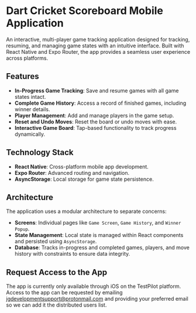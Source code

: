 # Dart Cricket Scoreboard Mobile Application

An interactive, multi-player game tracking application designed for tracking, resuming, and managing game states with an intuitive interface. Built with React Native and Expo Router, the app provides a seamless user experience across platforms.

## Features

- **In-Progress Game Tracking**: Save and resume games with all game states intact.
- **Complete Game History**: Access a record of finished games, including winner details.
- **Player Management**: Add and manage players in the game setup.
- **Reset and Undo Moves**: Reset the board or undo moves with ease.
- **Interactive Game Board**: Tap-based functionality to track progress dynamically.

## Technology Stack

- **React Native**: Cross-platform mobile app development.
- **Expo Router**: Advanced routing and navigation.
- **AsyncStorage**: Local storage for game state persistence.

## Architecture

The application uses a modular architecture to separate concerns:
- **Screens**: Individual pages like `Game Screen`, `Game History`, and `Winner Popup`.
- **State Management**: Local state is managed within React components and persisted using `AsyncStorage`.
- **Database**: Tracks in-progress and completed games, players, and move history with constraints to ensure data integrity.

## Request Access to the App

The app is currently only available through iOS on the TestPilot platform. Access to the app can be requested by emailing jgdevelopmentsupport@protonmail.com and providing your preferred email so we can add it the distributed users list.
